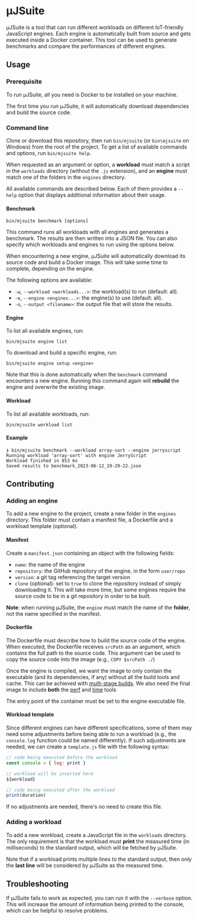# μJSuite

μJSuite is a tool that can run different workloads on different IoT-friendly JavaScript engines. Each engine is automatically built from source and gets executed inside a Docker container. This tool can be used to generate benchmarks and compare the performances of different engines.

## Usage

### Prerequisite

To run μJSuite, all you need is Docker to be installed on your machine.

The first time you run μJSuite, it will automatically download dependencies and build the source code.

### Command line

Clone or download this repository, then run `bin/mjsuite` (or `bin\mjsuite` on Windows) from the root of the project. To get a list of available commands and options, run `bin/mjsuite help`.

When requested as an argument or option, a **workload** must match a script in the `workloads` directory (without the `.js` extension), and an **engine** must match one of the folders in the `engines` directory.

All available commands are described below. Each of them provides a `--help` option that displays additional information about their usage.

#### Benchmark

```
bin/mjsuite benchmark [options]
```

This command runs all workloads with all engines and generates a benchmark. The results are then written into a JSON file. You can also specify which workloads and engines to run using the options below.

When encountering a new engine, μJSuite will automatically download its source code and build a Docker image. This will take some time to complete, depending on the engine.

The following options are available:

- `-w`, `--workload <workloads...>`: the workload(s) to run (default: all). 
- `-e`, `--engine <engines...>`: the engine(s) to use (default: all).
- `-o`, `--output <filename>`: the output file that will store the results.

#### Engine

To list all available engines, run:

```
bin/mjsuite engine list
```

To download and build a specific engine, run:

```
bin/mjsuite engine setup <engine>
```

Note that this is done automatically when the `benchmark` command encounters a new engine. Running this command again will **rebuild** the engine and overwrite the existing image.

#### Workload

To list all available workloads, run:

```
bin/mjsuite workload list
```

#### Example

```
❯ bin/mjsuite benchmark --workload array-sort --engine jerryscript
Running workload 'array-sort' with engine JerryScript
Workload finished in 853 ms
Saved results to benchmark_2023-06-12_19-29-22.json
```

## Contributing

### Adding an engine

To add a new engine to the project, create a new folder in the `engines` directory. This folder must contain a manifest file, a Dockerfile and a workload template (optional).

#### Manifest

Create a `manifest.json` containing an object with the following fields:

- `name`: the name of the engine
- `repository`: the GitHub repository of the engine, in the form `user/repo`
- `version`: a git tag referencing the target version
- `clone` (optional): set to `true` to clone the repository instead of simply downloading it. This will take more time, but some engines require the source code to be in a git repository in order to be built.

**Note**: when running μJSuite, the `engine` must match the name of the **folder**, not the name specified in the manifest.

#### Dockerfile

The Dockerfile must describe how to build the source code of the engine. When executed, the Dockerfile receives `srcPath` as an argument, which contains the full path to the source code. This argument can be used to copy the source code into the image (e.g., `COPY $srcPath ./`)

Once the engine is compiled, we want the image to only contain the executable (and its dependencies, if any) without all the build tools and cache. This can be achieved with [multi-stage builds](https://docs.docker.com/build/building/multi-stage/). We also need the final image to include **both** the [perf](https://perf.wiki.kernel.org/) and [time](https://en.wikipedia.org/wiki/Time_(Unix)) tools

The entry point of the container must be set to the engine executable file.

#### Workload template

Since different engines can have different specifications, some of them may need some adjustments before being able to run a workload (e.g., the `console.log` function could be named differently). If such adjustments are needed, we can create a `template.js` file with the following syntax:

```js
// code being executed before the workload
const console = { log: print }

// workload will be inserted here
${workload}

// code being executed after the workload
print(duration)
```

If no adjustments are needed, there's no need to create this file.

### Adding a workload

To add a new workload, create a JavaScript file in the `workloads` directory. The only requirement is that the workload must **print** the measured time (in milliseconds) to the standard output, which will be fetched by μJSuite.

Note that if a workload prints multiple lines to the standard output, then only the **last line** will be considered by μJSuite as the measured time.

## Troubleshooting

If μJSuite fails to work as expected, you can run it with the `--verbose` option. This will increase the amount of information being printed to the console, which can be helpful to resolve problems.
